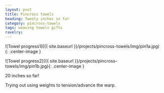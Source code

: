 ```yaml
---
layout: post
title: Pincross towels
heading: Twenty inches so far
category: pincross-towels
tags: weaving towels gifts
ravelry:
---
```

![Towel progress1]({{ site.baseurl }}/projects/pincross-towels/img/pin1a.jpg){: .center-image }

![Towel progress2]({{ site.baseurl }}/projects/pincross-towels/img/pin1b.jpg){: .center-image }

20 inches so far!

Trying out using weights to tension/advance the warp.

